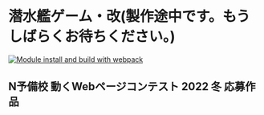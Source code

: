 # 潜水艦ゲーム・改(製作途中です。もうしばらくお待ちください。)
[![Module install and build with webpack](https://github.com/Udon-japanese/submarine-online/actions/workflows/main.yml/badge.svg)](https://github.com/Udon-japanese/submarine-online/actions/workflows/main.yml)
## N予備校 動くWebページコンテスト 2022 冬 応募作品
